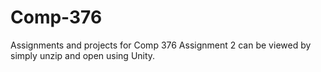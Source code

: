 # Comp-376
Assignments and projects for Comp 376
Assignment 2 can be viewed by simply unzip and open using Unity.
